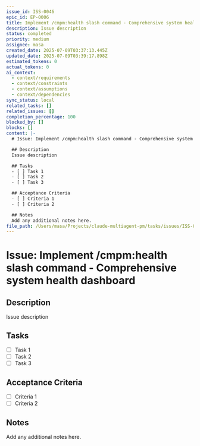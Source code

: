 ```yaml
---
issue_id: ISS-0046
epic_id: EP-0006
title: Implement /cmpm:health slash command - Comprehensive system health dashboard
description: Issue description
status: completed
priority: medium
assignee: masa
created_date: 2025-07-09T03:37:13.445Z
updated_date: 2025-07-09T03:39:17.898Z
estimated_tokens: 0
actual_tokens: 0
ai_context:
  - context/requirements
  - context/constraints
  - context/assumptions
  - context/dependencies
sync_status: local
related_tasks: []
related_issues: []
completion_percentage: 100
blocked_by: []
blocks: []
content: |-
  # Issue: Implement /cmpm:health slash command - Comprehensive system health dashboard

  ## Description
  Issue description

  ## Tasks
  - [ ] Task 1
  - [ ] Task 2
  - [ ] Task 3

  ## Acceptance Criteria
  - [ ] Criteria 1
  - [ ] Criteria 2

  ## Notes
  Add any additional notes here.
file_path: /Users/masa/Projects/claude-multiagent-pm/tasks/issues/ISS-0046-implement-cmpm-health-slash-command-comprehensive-system-health-dashboard.md
---
```


# Issue: Implement /cmpm:health slash command - Comprehensive system health dashboard

## Description
Issue description

## Tasks
- [ ] Task 1
- [ ] Task 2
- [ ] Task 3

## Acceptance Criteria
- [ ] Criteria 1
- [ ] Criteria 2

## Notes
Add any additional notes here.
